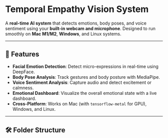 # Temporal Empathy Vision System

A **real-time AI system** that detects emotions, body poses, and voice sentiment using your **built-in webcam and microphone**. Designed to run smoothly on **Mac M1/M2**, **Windows**, and Linux systems.

---

## 🔹 Features

- **Facial Emotion Detection**: Detect micro-expressions in real-time using DeepFace.
- **Body Pose Analysis**: Track gestures and body posture with MediaPipe.
- **Voice Sentiment Analysis**: Capture audio and detect excitement or calmness.
- **Emotional Dashboard**: Visualize the overall emotional state with a live dashboard.
- **Cross-Platform**: Works on Mac (with `tensorflow-metal` for GPU), Windows, and Linux.

---

## 🛠️ Folder Structure
